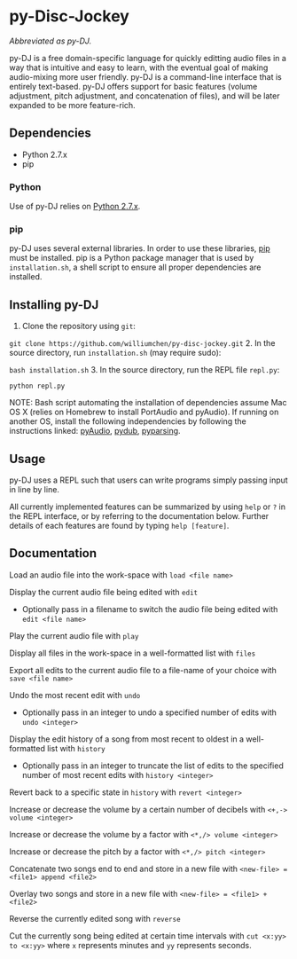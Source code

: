 # py-Disc-Jockey
*Abbreviated as py-DJ.*

py-DJ is a free domain-specific language for quickly editting audio files in a way that is intuitive and easy to learn, with the eventual goal of making audio-mixing more user friendly. py-DJ is a command-line interface that is entirely text-based. py-DJ offers support for basic features (volume adjustment, pitch adjustment, and concatenation of files), and will be later expanded to be more feature-rich. 

## Dependencies
* Python 2.7.x
* pip

### Python
Use of py-DJ relies on [Python 2.7.x](https://www.python.org/downloads/). 

### pip
py-DJ uses several external libraries. In order to use these libraries, [pip](https://pypi.python.org/pypi/pip) must be installed. pip is a Python package manager that is used by `installation.sh`, a shell script to ensure all proper dependencies are installed.

## Installing py-DJ
1. Clone the repository using ``` git ```:

  ``` git clone https://github.com/williumchen/py-disc-jockey.git ```
2. In the source directory, run `installation.sh` (may require sudo):

  ``` bash installation.sh ```
3. In the source directory, run the REPL file ``` repl.py ```:

  ``` python repl.py ```

NOTE: Bash script automating the installation of dependencies assume Mac OS X (relies on Homebrew to install PortAudio and pyAudio). If running on another OS, install the following independencies by following the instructions linked: [pyAudio](http://people.csail.mit.edu/hubert/pyaudio/#downloads), [pydub](https://github.com/jiaaro/pydub), [pyparsing](https://pyparsing.wikispaces.com/Download+and+Installation?responseToken=ba0577696eb58c92e4d813bcd183caf9).
## Usage
py-DJ uses a REPL such that users can write programs simply passing input in line by line.

All currently implemented features can be summarized by using ``` help ``` or ``` ? ``` in the REPL interface, or by referring to the documentation below. Further details of each features are found by typing ``` help [feature] ```.

## Documentation
Load an audio file into the work-space with ` load <file name> `

Display the current audio file being edited with `edit`

* Optionally pass in a filename to switch the audio file being edited with `edit <file name>`

Play the current audio file with `play`

Display all files in the work-space in a well-formatted list with `files`

Export all edits to the current audio file to a file-name of your choice with `save <file name>`

Undo the most recent edit with `undo`

* Optionally pass in an integer to undo a specified number of edits with `undo <integer>`

Display the edit history of a song from most recent to oldest in a well-formatted list with `history`

* Optionally pass in an integer to truncate the list of edits to the specified number of most recent edits with `history <integer>`

Revert back to a specific state in `history` with `revert <integer>`

Increase or decrease the volume by a certain number of decibels with `<+,-> volume <integer>`

Increase or decrease the volume by a factor with `<*,/> volume <integer>`

Increase or decrease the pitch by a factor with `<*,/> pitch <integer>`

Concatenate two songs end to end and store in a new file with `<new-file> = <file1> append <file2>`

Overlay two songs and store in a new file with `<new-file> = <file1> + <file2>`

Reverse the currently edited song with `reverse`

Cut the currently song being edited at certain time intervals with `cut <x:yy> to <x:yy>` where `x` represents minutes and `yy` represents seconds.
